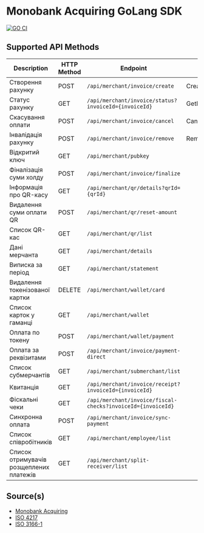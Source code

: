 Monobank Acquiring GoLang SDK
=============================
[![GO CI](https://github.com/zhooravell/mono-acquiring-go/actions/workflows/php.yml/badge.svg)](https://github.com/zhooravell/mono-acquiring-go/actions/workflows/php.yml)

## Supported API Methods

| Description                             | HTTP Method | Endpoint                                                    | Function           |
|-----------------------------------------|-------------|-------------------------------------------------------------|--------------------|
| Створення рахунку                       | POST        | `/api/merchant/invoice/create`                              | CreateInvoice()    |
| Статус рахунку                          | GET         | `/api/merchant/invoice/status?invoiceId={invoiceId}`        | GetInvoiceStatus() |
| Скасування оплати                       | POST        | `/api/merchant/invoice/cancel`                              | CancelInvoice()    |
| Інвалідація рахунку                     | POST        | `/api/merchant/invoice/remove`                              | RemoveInvoice()    |
| Відкритий ключ                          | GET         | `/api/merchant/pubkey`                                      |                    |
| Фіналізація суми холду                  | POST        | `/api/merchant/invoice/finalize`                            |                    |
| Інформація про QR-касу                  | GET         | `/api/merchant/qr/details?qrId={qrId}`                      |                    |
| Видалення суми оплати QR                | POST        | `/api/merchant/qr/reset-amount`                             |                    |
| Список QR-кас                           | GET         | `/api/merchant/qr/list`                                     |                    | 
| Дані мерчанта                           | GET         | `/api/merchant/details`                                     |                    |
| Виписка за період                       | GET         | `/api/merchant/statement`                                   |                    |
| Видалення токенізованої картки          | DELETE      | `/api/merchant/wallet/card`                                 |                    |
| Список карток у гаманці                 | GET         | `/api/merchant/wallet`                                      |                    |
| Оплата по токену                        | POST        | `/api/merchant/wallet/payment`                              |                    |
| Оплата за реквізитами                   | POST        | `/api/merchant/invoice/payment-direct`                      |                    |
| Список субмерчантів                     | GET         | `/api/merchant/submerchant/list`                            |                    |
| Квитанція                               | GET         | `/api/merchant/invoice/receipt?invoiceId={invoiceId}`       |                    |
| Фіскальні чеки                          | GET         | `/api/merchant/invoice/fiscal-checks?invoiceId={invoiceId}` |                    |
| Синхронна оплата                        | POST        | `/api/merchant/invoice/sync-payment`                        |                    |
| Список співробітників                   | GET         | `/api/merchant/employee/list`                               |                    |
| Список отримувачів розщеплених платежів | GET         | `/api/merchant/split-receiver/list`                         |                    |

## Source(s)

* [Monobank Acquiring](https://monobank.ua/api-docs)
* [ISO 4217](https://www.iso.org/iso-4217-currency-codes.html)
* [ISO 3166-1](https://www.iso.org/iso-3166-country-codes.html)
